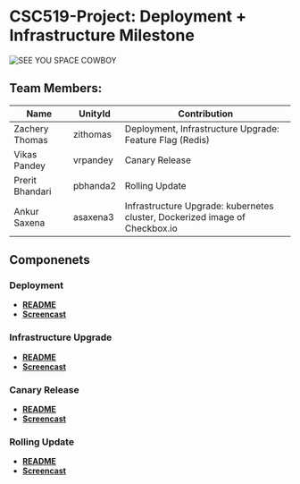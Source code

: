 # CSC519-Project: Deployment + Infrastructure Milestone


![SEE YOU SPACE COWBOY](https://img.youtube.com/vi/yg7V67ptg18/0.jpg)

## Team Members:
| Name | UnityId | Contribution |
|---------------------|-------|---------------------|
| Zachery Thomas | zithomas | Deployment, Infrastructure Upgrade: Feature Flag (Redis) |
| Vikas Pandey | vrpandey | Canary Release |
| Prerit Bhandari | pbhanda2 | Rolling Update |
| Ankur Saxena | asaxena3 | Infrastructure Upgrade: kubernetes cluster, Dockerized image of Checkbox.io |

## Componenets

### Deployment
+ **[README](./Deployment)**
+ **[Screencast]()**

### Infrastructure Upgrade
+ **[README](./Infrastructure)**
+ **[Screencast]()**

### Canary Release
+ **[README]()**
+ **[Screencast]()**

### Rolling Update
+ **[README](./Rolling-Update)**
+ **[Screencast]()**
